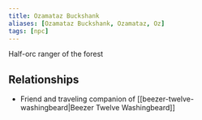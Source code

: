 ```yaml
---
title: Ozamataz Buckshank
aliases: [Ozamataz Buckshank, Ozamataz, Oz]
tags: [npc]
---
```

Half-orc ranger of the forest

## Relationships
- Friend and traveling companion of [[beezer-twelve-washingbeard|Beezer Twelve Washingbeard]]